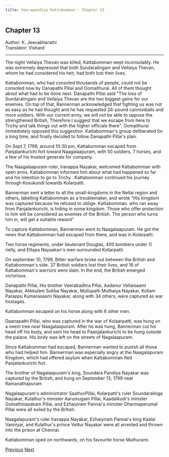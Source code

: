 ```yaml
---
title: Veerapandiya Kattabomman - Chapter 13
---
```


## Chapter 13
Author: K. Jeevabharathi  
Translator: Vishard

---

The night Vellaiya Thevan was killed, Kattabomman wept inconsolably. He was extremely depressed that both Sundaralingam and Vellaiya Thevan, whom he had considered his heir, had both lost their lives.

Kattabomman, who had consoled thousands of people, could not be consoled now by Danapathi Pillai and Oomaithurai. All of them thought about what had to be done next. Danapathi Pillai said "The loss of Sundaralingam and Vellaiya Thevan are the two biggest gains for our enemies. On top of that, Bannerman acknowledged that fighting us was not as easy as he had thought and he has requested 24-pound cannonballs and more soldiers. With our current army, we will not be able to oppose the strengthened British, Therefore I suggest that we escape from here to Trichy and talk things out with the higher officials there". Oomaithurai immediately opposed this suggestion. Kattabomman's group  deliberated for a long time, and finally decided to follow Danapathi Pillai's plan. 

On Sept 7, 1799, around 10:30 pm, Kattabomman escaped from Panjalankurichi fort toward Naagalaapuram, with 50 soldiers, 7 horses, and a few of his trusted generals for company. 

The Naagalaapuram ruler, Iravappa Nayakar, welcomed Kattabomman with open arms. Kattabomman informed him about what had happened so far and his intention to go to Trichy . Kattabomman continued his journey through Kosukundi towards Kolarpatti. 

Bannerman sent a letter to all the small-kingdoms in the Nellai region and others, labelling Kattabomman as a troublemaker, and wrote 
"His kingdom was captured because he refused to oblige. Kattabomman. who ran away from Panjalankurichi, is hiding in some kingdom. Those who offer protection to him will be considered as enemies of the British. The person who turns him in, will get a suitable reward" 

To capture Kattabomman, Bannerman went to Naagalaapuram. He got the news that Kattabomman had escaped from there, and was in Kolarpatti. 

Two horse regiments, under lieutenant Douglas, 400 bombers under O rielly, and Ettapa Nayaakan's men surrounded Kollarpatti. 

On september 10, 1799, Bitter warfare broke out between the British and Kattabomman's side. 37 British soldiers lost their lives, and 16 of Kattabomman's warriors were slain. In the end, the British emerged victorious. 

Danapathi Pillai, His brother Veerabadhra Pillai, Aadanur Vellaisaami Nayakar, Alikkulam Subba Nayakar, Mullupatti Muthaiya Nayakar, Kollam Parappu Kumarasaami Nayakar, along with 34 others, were captured as war hostages. 

Kattabomman escaped on his horse along with 6 other men. 

Daanapathi Pillai, who was captured in the war of Kolaarpatti, was hung on a neem tree near Naagalaapuram. After he was hung, Bannerman cut his head off his body, and sent his head to Paanjalankurichi to be hung outside the palace. His body was left on the streets of Nagalaapuram.

Since Kattabomman had escaped, Bannerman wanted to punish all those who had helped him. Bannerman was especially angry at the Naagalapuram Kingdom, which had offered asylum when Kattabomman fled Panjalankurichi fort. 

The brother of Nagalaapuram's king, Soundara Pandiya Nayakar was captured by the British, and hung on September 13, 1799 near Ramanathapuram 

Nagalaapuram's administrator SaathurPillai, Kolarpatti's ruler Soundaralinga Nayakar, Kulathur's minister Aarumugam Pillai, Kaadalkudi's minister Gomathinayakam Pillai, and Ezhaiyiram Pannai's minister Dharmaperumal Pillai were all exiled by the British. 

Naagalapuram's ruler Iravappa Nayakar, Ezhaiyiram Pannai's king Kaalai Vanniyar, and Kulathur's prince Vettur Nayakar were all arrested and thrown into the prison at Chennai.

Kattabomman sped on northwards, on his favourite horse Muthurami.

<span class="prev">[Previous](./chapter-12.md)</span>
<span class="next">[Next](./chapter-14.md)</span>